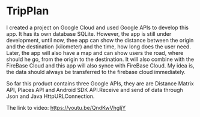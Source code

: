 # TripPlan

I created a project on Google Cloud and used Google APIs to develop this app. It has its own database SQLite. 
However, the app is still under development, until now, thee app can show the distance between the origin and the destination (kilometer) and the time, how long does the user need. Later, the app will also have a map and can show users the road, where should he go, from the origin to the destination. 
It will also combine with the FireBase Cloud and this app will also synce with FireBase Cloud. My idea is, the data should always be transferred to the firebase cloud immediately.

So far this product contains three Google APIs, they are are Distance Matrix API, Places API and Android SDK API.Receive and send of data through Json and Java HttpURLConnection. 



The link to video: https://youtu.be/QndKwVhgljY
